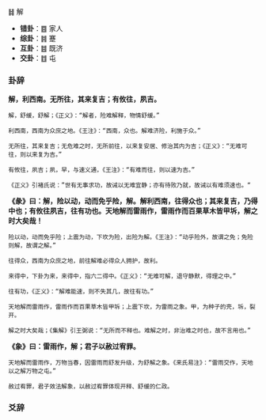 ䷧ 解 

+ **错卦**：䷤ 家人
+ **综卦**：䷦ 蹇
+ **互卦**：䷾ 既济 
+ **交卦**：䷂ 屯

### 卦辞

**解，利西南。无所往，其来复吉；有攸往，夙吉。**

```
解，舒缓，舒解；《正义》：“解者，险难解释，物情舒缓。”

利西南，西南为众庶之地。《王注》：“西南，众也。解难济险，利施于众。”

无所往，其来复吉；无危难之时，无所前往，以来复安居、修治其内为吉；《正义》：“无难可往，则以来复为吉。”

有攸往，夙吉；夙，早，与速义通，《王注》：“有难而往，则以速为吉。”

《正义》引褚氏说：”世有无事求功，故诫以无难宜静；亦有待败乃就，故诫以有难须速也。“
```

**《彖》曰：解，险以动，动而免乎险，解。解利西南，往得众也；其来复吉，乃得中也；有攸往夙吉，往有功也。天地解而雷雨作，雷雨作而百果草木皆甲坼，解之时大矣哉！**

```
险以动，动而免乎险；上震为动，下坎为险，出险为解。《王注》：“动乎险外，故谓之免；免险则解，故谓之解。”

往得众，西南为众庶之地，前往解难必得众人拥护，故利。

来得中，下卦为来，来得中，指六二得中。《正义》：“无难可解，退守静默，得理之中。”

往有功，《正义》：“解难能速，则不失其几，故往有功。” 

天地解而雷雨作，雷雨作而百果草木皆甲坼；上震下坎，为雷雨之象。甲，为种子的壳，坼，裂开。

解之时大矣哉；《集解》引王弼说：“无所而不释也。难解之时，非治难之时也，故不言用也。”
```

**《象》曰：雷雨作，解；君子以赦过宥罪。**

```
天地解而雷雨作，万物当春，因雷雨而舒发升级，为舒解之象。《来氏易注》：“雷雨交作，天地以之解万物之屯。”

赦过宥罪，君子效法解象，以赦过宥罪体现开释、舒缓的仁政。
```
### 爻辞

